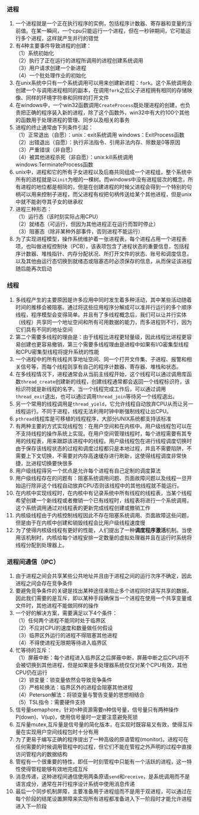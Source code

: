 ### 进程
1. 一个进程就是一个正在执行程序的实例，包括程序计数器、寄存器和变量的当前值。在某一瞬间，一个cpu只能运行一个进程，但在一秒钟期间，它可能运行多个进程，这样就产生并行的错觉
2. 有4种主要事件导致进程的创建：  
（1）系统初始化  
（2）执行了正在运行的进程所调用的进程创建系统调用  
（3）用户请求创建一个新进程  
（4）一个批处理作业的初始化
3. 在unix系统中只有一个系统调用可以用来创建新进程：`fork`。这个系统调用会创建一个与调用进程相同的副本，在调用`fork`之后父子进程拥有相同的存储映像、同样的环境字符串和同样的打开文件
4. 在windows中，一个win32函数调用`CreateProcess`既处理进程的创建，也负责把正确的程序装入新的进程，除了这个函数外，win32中有大约100个其他的函数用于处理进程的管理、同步以及相关的事务
5. 进程的终止通常由下列条件引起：  
（1）正常退出（自愿）：unix：exit系统调用 windows：ExitProcess函数  
（2）出错退出（自愿）：执行非法指令、引用非法内存、除数是0等原因  
（3）严重错误（非自愿）  
（4）被其他进程杀死（非自愿）：unix:kill系统调用 windows:TerminateProcess函数 
6. unix中，进程和它的所有子女进程以及后裔共同组成一个进程组，整个系统中所有的进程就是以`init`为根的一棵树。而windows中没有进程层次的概念，所有进程的地位都是相同的，但是在创建进程的时候父进程会得到一个特别的句柄可以用来控制子进程，而父进程有权把句柄传送给某个其他进程，但是unix中就不能剥夺其子女的继承权
7. 进程三种形态：  
（1）运行态（该时刻实际占用CPU）  
（2）就绪态（可运行，但因为其他进程正在运行而暂时停止）  
（3）阻塞态（除非某种外部事件，否则进程不能运行）
8. 为了实现进程模型，操作系统维护着一张进程表，每个进程占用一个进程表项，也叫做进程控制块（PCB），该表项包含了进程状态的重要信息，包括程序计数器、堆栈指针、内存分配状况、所打开文件的状态、账号和调度信息，以及其他由运行态切换到就绪态或阻塞态时必须保存的信息，从而保证该进程随后能再次启动

### 线程
1. 多线程产生的主要原因是许多应用中同时发生着多种活动，其中某些活动随着时间的推移会被阻塞。通过将这些应用程序分解成可以准并行运行的多个顺序线程，程序模型会变得简单。并且有了多线程概念后，我们可以让并行实体（线程）共享同一个地址空间和所有可用数据的能力，而多进程则不行，因为它们具有不同的地址空间
2. 第二个需要多线程的理由是：由于线程比进程更轻量级，因此线程比进程更容易创建也更容易撤销，第三个需要多线程理由是进程中如果有I/O密集型线程和CPU密集型线程将提升系统的性能
3. 一个进程中的所有线程共享地址空间、同一个打开文件集、子进程、报警和相关信号等，而每个线程则享有自己的程序计数器、寄存器、堆栈和状态。
4. 在多线程情况下，进程通常会从当前主线程开始，这个线程可以通过调用库函数`thread_create`创建新的线程，创建线程通常都会返回一个线程标识符，该标识符就是新线程的名字。当一个线程完成工作后，可以通过调用`thread_exit`退出，也可以通过调用`thread_join`等待另一个线程退出。
5. 另一个常用的线程调用是`thread_yield`，它允许线程自动放弃CPU从而让另一线程运行。不同于进程，线程无法利用时钟中断强制线程让出CPU。
6. `pthread`线程库是可移植的线程程序，大部分UNIX系统都支持该标准
7. 有两种主要的方式实现线程包：在用户空间和在内核中。用户级线程包可以在不支持线程的操作系统上实现。在用户空间管理线程时，每个进程需要有其专用的线程表，用来跟踪该进程中的线程。用户级线程包在进行线程调度切换时由于保存该线程状态的过程和调度过程都只是本地过程，并且不需要陷阱，不需要上下文切换，不需要对内存高速缓存进行刷新，这使得线程调度非常快捷，比进程切换要快很多
8. 用户级线程得另一个优点是允许每个进程有自己定制的调度算法
9. 用户级线程存在的问题有：阻塞系统调用问题、页面故障问题以及线程一旦开始运行除非这个线程自动放弃CPU否则该线程中的其他线程就不能运行。
10. 在内核中实现线程时，在内核中有记录系统中所有线程的线程表，当某个线程希望创建一个新线程或者撤销一个已有线程时，线程表将进行一个系统调用，这个系统调用通过对线程表的更新完成线程创建或撤销工作
11. 内核级线程由于内核控制线程因此不存在阻塞系统调用、页面故障这些问题，但是由于在内核中创建和销毁线程会比用户级线程速度慢
12. 为了使得内核级线程有更好的性能，人们提出了一种**调度程序激活**机制。当使用该机制时，内核给每个进程安排一定数量的虚拟处理器并且在运行时系统将线程分配到处理器上。

### 进程间通信（IPC）
1. 由于进程之间会共享某些公共地址并且由于进程之间的运行次序不确定，因此进程之间会存在竞争条件
2. 要避免竞争条件的关键是找出某种途径来阻止多个进程同时读写共享的数据，因此我们需要的是互斥，即以某种手段确保当一个进程在使用一个共享变量或文件时，其他进程不能做同样的操作
3. 一个好的解决方案，需要满足以下4个条件：  
（1）任何两个进程不能同时处于临界区  
（2）不应对CPU的速度和数量做任何假设  
（3）临界区外运行的进程不得阻塞其他进程  
（4）不得使进程无限期等待进入临界区
4. 忙等待的互斥：  
（1）屏蔽中断：每个进程进入临界区之后屏蔽中断，屏蔽中断之后CPU将不会被切换到其他进程，但是如果是多处理器系统仅仅对某个CPU有效，其他CPU仍在运行  
（2）锁变量：锁变量依然会导致竞争条件  
（3）严格轮换法：临界区外的进程会阻塞其他进程  
（4）Peterson解法：将锁变量与警告变量的思想相结合  
（5）TSL指令：需要硬件支持
5. 信号量semaphore，针对n种资源需要n种信号量，信号量只有两种操作P(down)、V(up)，使用信号量时一定要注意避免死锁
6. 互斥量mutex,互斥量是信号量的简化版本，在实现时既容易又有效，使得互斥量在实现用户空间线程包时十分有用
7. 为了更易于编写正确的程序提出了一种高级的原语管程(monitor)。进程可在任何需要的时候调用管程中的过程，但它们不能在管程之外声明的过程中直接访问管程内的数据结构
8. 管程有一个很重要的特性，即任一时刻管程中只能有一个活跃的进程，这一特性使得管程能够有效地完成互斥
9. 消息传递，这种进程间通信使用两条原语`send`和`receive`，是系统调用而不是语言成分，通常在并行程序设计系统中使用消息传递
10. 最后一个同步机制屏障，主要准备用于进程组而不是用于双进程，可以通过在每个阶段的结尾设置屏障来实现所有进程都准备进入下一阶段时才能允许进程进入下一阶段
